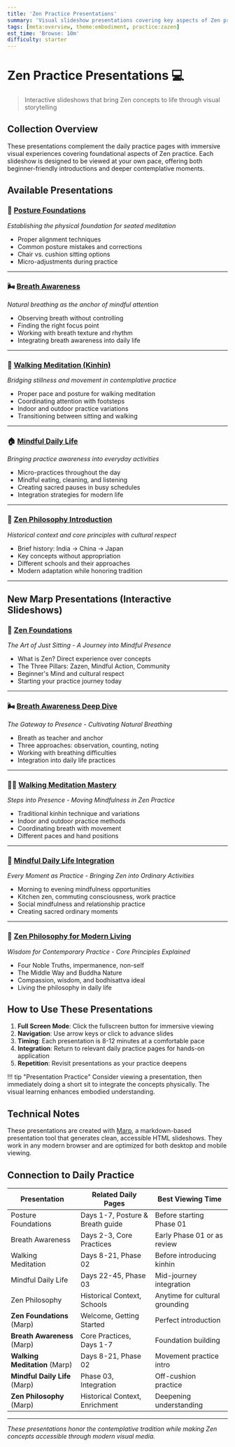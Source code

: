 ```yaml
---
title: 'Zen Practice Presentations'
summary: 'Visual slideshow presentations covering key aspects of Zen practice for immersive learning experiences.'
tags: [meta:overview, theme:embodiment, practice:zazen]
est_time: 'Browse: 10m'
difficulty: starter
---
```


# Zen Practice Presentations :computer:

> Interactive slideshows that bring Zen concepts to life through visual storytelling

## Collection Overview

These presentations complement the daily practice pages with immersive visual experiences covering foundational aspects of Zen practice. Each slideshow is designed to be viewed at your own pace, offering both beginner-friendly introductions and deeper contemplative moments.

## Available Presentations

### 🧘 [Posture Foundations](posture-foundations.html)

_Establishing the physical foundation for seated meditation_

-   Proper alignment techniques
-   Common posture mistakes and corrections
-   Chair vs. cushion sitting options
-   Micro-adjustments during practice

---

### 🌬️ [Breath Awareness](breath-awareness.html)

_Natural breathing as the anchor of mindful attention_

-   Observing breath without controlling
-   Finding the right focus point
-   Working with breath texture and rhythm
-   Integrating breath awareness into daily life

---

### 🚶 [Walking Meditation (Kinhin)](walking-meditation.html)

_Bridging stillness and movement in contemplative practice_

-   Proper pace and posture for walking meditation
-   Coordinating attention with footsteps
-   Indoor and outdoor practice variations
-   Transitioning between sitting and walking

---

### 🏠 [Mindful Daily Life](mindful-daily-life.html)

_Bringing practice awareness into everyday activities_

-   Micro-practices throughout the day
-   Mindful eating, cleaning, and listening
-   Creating sacred pauses in busy schedules
-   Integration strategies for modern life

---

### 📿 [Zen Philosophy Introduction](zen-philosophy-intro.html)

_Historical context and core principles with cultural respect_

-   Brief history: India → China → Japan
-   Key concepts without appropriation
-   Different schools and their approaches
-   Modern adaptation while honoring tradition

---

## New Marp Presentations (Interactive Slideshows)

### 🧘 [Zen Foundations](marp1-zen-foundations.html)

_The Art of Just Sitting - A Journey into Mindful Presence_

-   What is Zen? Direct experience over concepts
-   The Three Pillars: Zazen, Mindful Action, Community
-   Beginner's Mind and cultural respect
-   Starting your practice journey today

---

### 🌬️ [Breath Awareness Deep Dive](marp2-breath-awareness.html)

_The Gateway to Presence - Cultivating Natural Breathing_

-   Breath as teacher and anchor
-   Three approaches: observation, counting, noting
-   Working with breathing difficulties
-   Integration into daily life practices

---

### 🚶‍♀️ [Walking Meditation Mastery](marp3-walking-meditation.html)

_Steps into Presence - Moving Mindfulness in Zen Practice_

-   Traditional kinhin technique and variations
-   Indoor and outdoor practice methods
-   Coordinating breath with movement
-   Different paces and hand positions

---

### 🌿 [Mindful Daily Life Integration](marp4-mindful-daily-life.html)

_Every Moment as Practice - Bringing Zen into Ordinary Activities_

-   Morning to evening mindfulness opportunities
-   Kitchen zen, commuting consciousness, work practice
-   Social mindfulness and relationship practice
-   Creating sacred ordinary moments

---

### 🎋 [Zen Philosophy for Modern Living](marp5-zen-philosophy.html)

_Wisdom for Contemporary Practice - Core Principles Explained_

-   Four Noble Truths, impermanence, non-self
-   The Middle Way and Buddha Nature
-   Compassion, wisdom, and bodhisattva ideal
-   Living the philosophy in daily life

## How to Use These Presentations

1. **Full Screen Mode**: Click the fullscreen button for immersive viewing
2. **Navigation**: Use arrow keys or click to advance slides
3. **Timing**: Each presentation is 8-12 minutes at a comfortable pace
4. **Integration**: Return to relevant daily practice pages for hands-on application
5. **Repetition**: Revisit presentations as your practice deepens

!!! tip "Presentation Practice"
Consider viewing a presentation, then immediately doing a short sit to integrate the concepts physically. The visual learning enhances embodied understanding.

## Technical Notes

These presentations are created with [Marp](https://marp.app/), a markdown-based presentation tool that generates clean, accessible HTML slideshows. They work in any modern browser and are optimized for both desktop and mobile viewing.

## Connection to Daily Practice

| Presentation                  | Related Daily Pages              | Best Viewing Time              |
| ----------------------------- | -------------------------------- | ------------------------------ |
| Posture Foundations           | Days 1-7, Posture & Breath guide | Before starting Phase 01       |
| Breath Awareness              | Days 2-3, Core Practices         | Early Phase 01 or as review    |
| Walking Meditation            | Days 8-21, Phase 02              | Before introducing kinhin      |
| Mindful Daily Life            | Days 22-45, Phase 03             | Mid-journey integration        |
| Zen Philosophy                | Historical Context, Schools      | Anytime for cultural grounding |
| **Zen Foundations** (Marp)    | Welcome, Getting Started         | Perfect introduction           |
| **Breath Awareness** (Marp)   | Core Practices, Days 1-7         | Foundation building            |
| **Walking Meditation** (Marp) | Days 8-21, Phase 02              | Movement practice intro        |
| **Mindful Daily Life** (Marp) | Phase 03, Integration            | Off-cushion practice           |
| **Zen Philosophy** (Marp)     | Historical Context, Enrichment   | Deepening understanding        |

---

_These presentations honor the contemplative tradition while making Zen concepts accessible through modern visual media._
